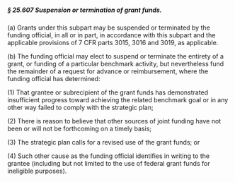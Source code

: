 ##### § 25.607 Suspension or termination of grant funds. #####

(a) Grants under this subpart may be suspended or terminated by the funding official, in all or in part, in accordance with this subpart and the applicable provisions of 7 CFR parts 3015, 3016 and 3019, as applicable.

(b) The funding official may elect to suspend or terminate the entirety of a grant, or funding of a particular benchmark activity, but nevertheless fund the remainder of a request for advance or reimbursement, where the funding official has determined:

(1) That grantee or subrecipient of the grant funds has demonstrated insufficient progress toward achieving the related benchmark goal or in any other way failed to comply with the strategic plan;

(2) There is reason to believe that other sources of joint funding have not been or will not be forthcoming on a timely basis;

(3) The strategic plan calls for a revised use of the grant funds; or

(4) Such other cause as the funding official identifies in writing to the grantee (including but not limited to the use of federal grant funds for ineligible purposes).